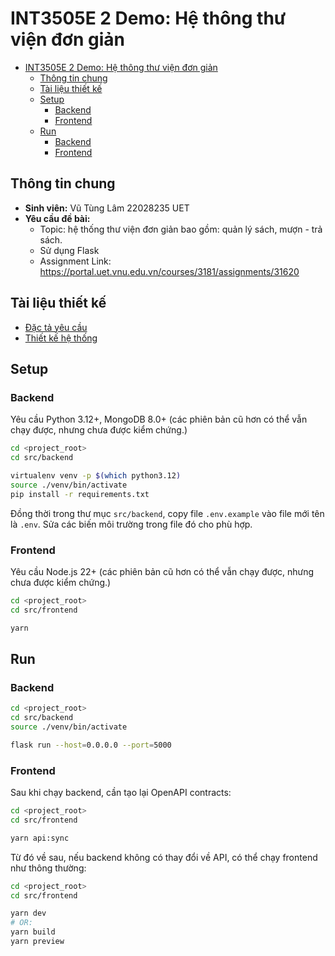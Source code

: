 # INT3505E 2 Demo: Hệ thông thư viện đơn giản

- [INT3505E 2 Demo: Hệ thông thư viện đơn giản](#int3505e-2-demo-hệ-thông-thư-viện-đơn-giản)
  - [Thông tin chung](#thông-tin-chung)
  - [Tài liệu thiết kế](#tài-liệu-thiết-kế)
  - [Setup](#setup)
    - [Backend](#backend)
    - [Frontend](#frontend)
  - [Run](#run)
    - [Backend](#backend-1)
    - [Frontend](#frontend-1)

## Thông tin chung

- **Sinh viên:** Vũ Tùng Lâm 22028235 UET
- **Yêu cầu đề bài:**
  - Topic: hệ thống thư viện đơn giản bao gồm: quản lý sách, mượn - trả sách.
  - Sử dụng Flask
  - Assignment Link: <https://portal.uet.vnu.edu.vn/courses/3181/assignments/31620>

## Tài liệu thiết kế

- [Đặc tả yêu cầu](./docs/SRS/README.md)
- [Thiết kế hệ thống](./docs/SystemDesign/README.md)

## Setup

### Backend

Yêu cầu Python 3.12+,
MongoDB 8.0+ (các phiên
bản cũ hơn có thể vẫn
chạy được, nhưng chưa được
kiểm chứng.)

```sh
cd <project_root>
cd src/backend

virtualenv venv -p $(which python3.12)
source ./venv/bin/activate
pip install -r requirements.txt
```

Đồng thời trong thư mục `src/backend`,
copy file `.env.example` vào file mới
tên là `.env`. Sửa các biến môi trường
trong file đó cho phù hợp.

### Frontend

Yêu cầu Node.js 22+ (các phiên
bản cũ hơn có thể vẫn
chạy được, nhưng chưa được
kiểm chứng.)

```sh
cd <project_root>
cd src/frontend

yarn
```

## Run

### Backend

```sh
cd <project_root>
cd src/backend
source ./venv/bin/activate

flask run --host=0.0.0.0 --port=5000
```

### Frontend

Sau khi chạy backend, cần tạo lại
OpenAPI contracts:

```sh
cd <project_root>
cd src/frontend

yarn api:sync
```

Từ đó về sau, nếu backend không có
thay đổi về API, có thể chạy frontend
như thông thường:

```sh
cd <project_root>
cd src/frontend

yarn dev
# OR:
yarn build
yarn preview
```
